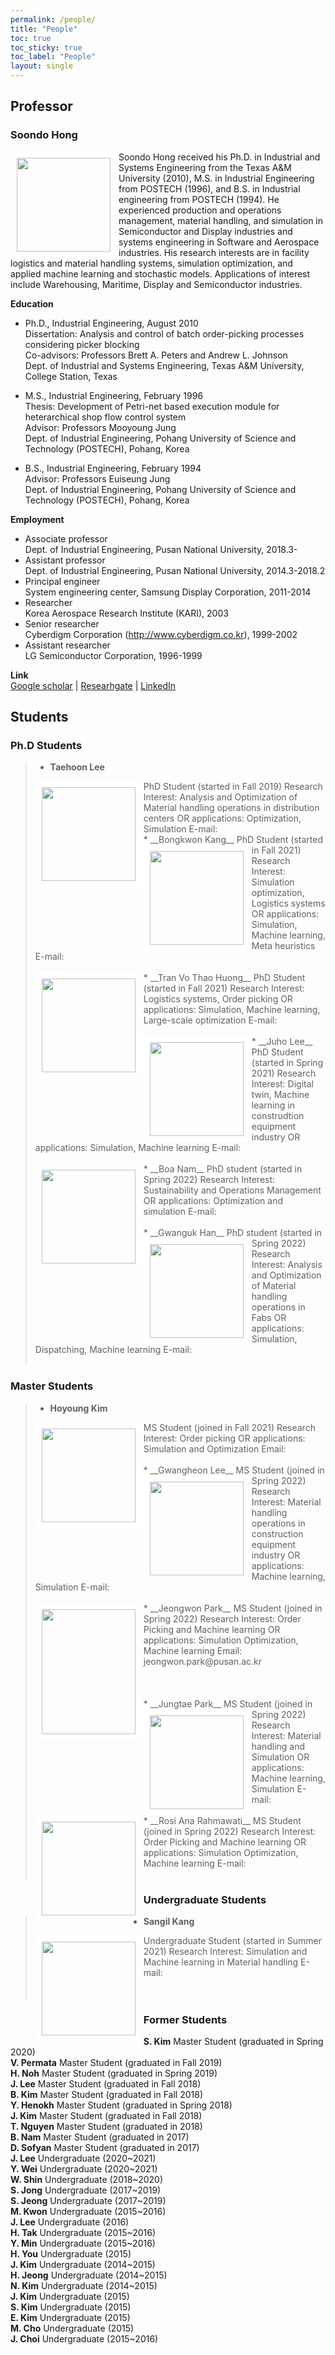 ```yaml
---
permalink: /people/
title: "People"
toc: true
toc_sticky: true
toc_label: "People"
layout: single
---
```


## Professor
### Soondo Hong

<img align="left" width="150" height="150" style="border: 10px solid white" src="https://simfl-lab.github.io/assets/images/Prof_Hong.jpg">
Soondo Hong received his Ph.D. in Industrial and Systems Engineering from the Texas A&M University (2010), M.S. in Industrial Engineering from POSTECH (1996), and B.S. in Industrial engineering from POSTECH (1994). He experienced production and operations management, material handling, and simulation in Semiconductor and Display industries and systems engineering in Software and Aerospace industries. His research interests are in facility logistics and material handling systems, simulation optimization, and applied machine learning and stochastic models. Applications of interest include Warehousing, Maritime, Display and Semiconductor industries.

**Education**  
* Ph.D., Industrial Engineering, August 2010  
Dissertation: Analysis and control of batch order-picking processes considering picker blocking  
Co-advisors: Professors Brett A. Peters and Andrew L. Johnson  
Dept. of Industrial and Systems Engineering, Texas A&M University, College Station, Texas  
  
* M.S., Industrial Engineering, February 1996  
Thesis: Development of Petri-net based execution module for heterarchical shop flow control system  
Advisor: Professors Mooyoung Jung  
Dept. of Industrial Engineering, Pohang University of Science and Technology (POSTECH), Pohang, Korea  
  
* B.S., Industrial Engineering, February 1994  
Advisor: Professors Euiseung Jung  
Dept. of Industrial Engineering, Pohang University of Science and Technology (POSTECH), Pohang, Korea  

**Employment**  
* Associate professor  
Dept. of Industrial Engineering, Pusan National University, 2018.3-  
* Assistant professor  
Dept. of Industrial Engineering, Pusan National University, 2014.3-2018.2  
* Principal engineer  
System engineering center, Samsung Display Corporation, 2011-2014  
* Researcher  
Korea Aerospace Research Institute (KARI), 2003  
* Senior researcher  
  Cyberdigm Corporation (http://www.cyberdigm.co.kr), 1999-2002  
* Assistant researcher  
LG Semiconductor Corporation, 1996-1999  

**Link**  
[Google scholar](https://scholar.google.com/citations?user=pwppTPgAAAAJ&hl=ko) | 
[Researhgate](https://www.researchgate.net/profile/Soondo-Hong) | 
[LinkedIn](https://kr.linkedin.com/in/soondo-hong-67bb8ba0) 

## Students

### Ph.D Students
>* __Taehoon Lee__  
><img align="left" width="150" height="150" style="border: 10px solid white" src="https://simfl-lab.github.io/assets/images/Taehoon_Lee.jpg">
>PhD Student (started in Fall 2019)  
>Research Interest: Analysis and Optimization of Material handling operations in distribution centers  
>OR applications: Optimization, Simulation  
>E-mail:  
> <br>
>* __Bongkwon Kang__  
><img align="left" width="150" height="150" style="border: 10px solid white" src="https://simfl-lab.github.io/assets/images/default_bio.jpg">
>PhD Student (started in Fall 2021)  
>Research Interest: Simulation optimization, Logistics systems  
>OR applications: Simulation, Machine learning, Meta heuristics  
>E-mail:  
> <br>
> <br>
>* __Tran Vo Thao Huong__  
><img align="left" width="150" height="150" style="border: 10px solid white" src="https://simfl-lab.github.io/assets/images/default_bio.jpg">
>PhD Student (started in Fall 2021)  
>Research Interest: Logistics systems, Order picking  
>OR applications: Simulation, Machine learning, Large-scale optimization  
>E-mail:  
> <br>
> <br>
>* __Juho Lee__  
><img align="left" width="150" height="150" style="border: 10px solid white" src="https://simfl-lab.github.io/assets/images/default_bio.jpg">
>PhD Student (started in Spring 2021)  
>Research Interest: Digital twin, Machine learning in construdtion equipment industry  
>OR applications: Simulation, Machine learning  
>E-mail:  
> <br>
> <br>
>* __Boa Nam__  
><img align="left" width="150" height="150" style="border: 10px solid white" src="https://simfl-lab.github.io/assets/images/default_bio.jpg">
>PhD student (started in Spring 2022)   
>Research Interest: Sustainability and Operations Management  
>OR applications: Optimization and simulation  
>E-mail:  
> <br>
> <br>
>* __Gwanguk Han__  
><img align="left" width="150" height="150" style="border: 10px solid white" src="https://simfl-lab.github.io/assets/images/default_bio.jpg">
>PhD student (started in Spring 2022)  
>Research Interest: Analysis and Optimization of Material handling operations in Fabs  
>OR applications: Simulation, Dispatching, Machine learning  
>E-mail:  
> <br>
> <br>

### Master Students
>* __Hoyoung Kim__  
><img align="left" width="150" height="150" style="border: 10px solid white" src="https://simfl-lab.github.io/assets/images/default_bio.jpg">
>MS Student (joined in Fall 2021)  
>Research Interest: Order picking  
>OR applications: Simulation and Optimization  
>Email:  
> <br>
> <br>
>* __Gwangheon Lee__  
><img align="left" width="150" height="150" style="border: 10px solid white" src="https://simfl-lab.github.io/assets/images/default_bio.jpg">
>MS Student (joined in Spring 2022)  
>Research Interest: Material handling operations in construction equipment industry  
>OR applications: Machine learning, Simulation  
>E-mail:  
> <br>
> <br>
>* __Jeongwon Park__  
><img align="left" width="150" height="200" style="border: 10px solid white" src="https://simfl-lab.github.io/assets/images/Jeongwon_Park.jpg">
>MS Student (joined in Spring 2022)  
>Research Interest: Order Picking and Machine learning  
>OR applications: Simulation Optimization, Machine learning  
>Email: jeongwon.park@pusan.ac.kr  
> <br>
> <br>
> <br>
> <br>
>* __Jungtae Park__  
><img align="left" width="150" height="150" style="border: 10px solid white" src="https://simfl-lab.github.io/assets/images/default_bio.jpg">
>MS Student (joined in Spring 2022)  
>Research Interest: Material handling and Simulation  
>OR applications: Machine learning, Simulation  
>E-mail:  
> <br>
> <br>
>* __Rosi Ana Rahmawati__  
><img align="left" width="150" height="150" style="border: 10px solid white" src="https://simfl-lab.github.io/assets/images/default_bio.jpg">
>MS Student (joined in Spring 2022)  
>Research Interest: Order Picking and Machine learning  
>OR applications: Simulation Optimization, Machine learning  
>E-mail:  
> <br>
> <br>

### Undergraduate Students
>* __Sangil Kang__  
><img align="left" width="150" height="150" style="border: 10px solid white" src="https://simfl-lab.github.io/assets/images/default_bio.jpg">
>Undergraduate Student (started in Summer 2021)  
>Research Interest: Simulation and Machine learning in Material handling  
>E-mail:  
> <br>
> <br>
> <br>



### Former Students
 
__S. Kim__ Master Student (graduated in Spring 2020)  
__V. Permata__ Master Student (graduated in Fall 2019)  
__H. Noh__ Master Student (graduated in Spring 2019)   
__J. Lee__ Master Student (graduated in Fall 2018)  
__B. Kim__ Master Student (graduated in Fall 2018)  
__Y. Henokh__ Master Student (graduated in Spring 2018)  
__J. Kim__ Master Student (graduated in Fall 2018)  
__T. Nguyen__ Master Student (graduated in 2018)  
__B. Nam__ Master Student (graduated in 2017)  
__D. Sofyan__ Master Student (graduated in 2017)  
__J. Lee__ Undergraduate (2020~2021)  
__Y. Wei__ Undergraduate (2020~2021)  
__W. Shin__ Undergraduate (2018~2020)  
__S. Jong__ Undergraduate (2017~2019)  
__S. Jeong__ Undergraduate (2017~2019)  
__M. Kwon__ Undergraduate (2015~2016)  
__J. Lee__ Undergraduate (2016)  
__H. Tak__ Undergraduate (2015~2016)  
__Y. Min__ Undergraduate (2015~2016)  
__H. You__ Undergraduate (2015)  
__J. Kim__ Undergraduate (2014~2015)  
__H. Jeong__ Undergraduate (2014~2015)  
__N. Kim__ Undergraduate (2014~2015)  
__J. Kim__ Undergraduate (2015)  
__S. Kim__ Undergraduate (2015)  
__E. Kim__ Undergraduate (2015)  
__M. Cho__ Undergraduate (2015)  
__J. Choi__ Undergraduate (2015~2016)   


